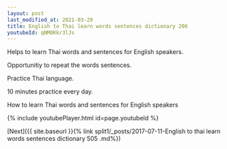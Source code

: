 ```yaml
---
layout: post
last_modified_at: 2021-03-29
title: English to Thai learn words sentences dictionary 206 
youtubeId: qNM8Kkr3lJs
---
```

 
 
Helps to learn Thai words and sentences for English speakers.

Opportunitiy to repeat the words sentences. 

Practice Thai language. 
 
10 minutes practice every day. 
 
How to learn Thai words and sentences for English speakers 
 
{% include youtubePlayer.html id=page.youtubeId %}
 
 
[Next]({{ site.baseurl }}{% link  split1/_posts/2017-07-11-English to thai learn words sentences dictionary 505 .md%})
 
